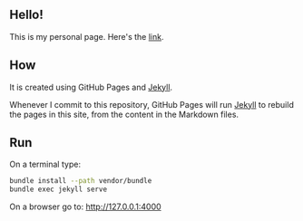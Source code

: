 ## Hello!

This is my personal page. Here's the [link](https://adrisons.github.io/).

## How
It is created using GitHub Pages and [Jekyll](https://jekyllrb.com/).

Whenever I commit to this repository, GitHub Pages will run [Jekyll](https://jekyllrb.com/) to rebuild the pages in this site, from the content in the Markdown files.

## Run
On a terminal type:
```bash
bundle install --path vendor/bundle
bundle exec jekyll serve
```
On a browser go to: http://127.0.0.1:4000